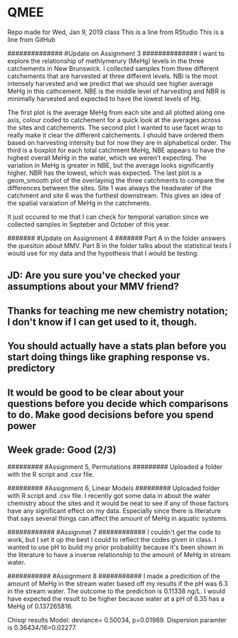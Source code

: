 # QMEE
Repo made for Wed, Jan 9, 2019 class
This is a line from RStudio
This is a line from GitHub

##############
#Update on Assignment 3
##############
I want to explore the relationship of methlymerury (MeHg) levels in the three catchements in New Brunswick. I collected samples from three different catchements that are harvested at three different levels.
NBi is the most intensely harvested and we predict that we should see higher average MeHg in this cathcement. 
NBE is the middle level of harvesting and NBR is minimally harvested and expected to have the lowest levels of Hg.

The first plot is the average MeHg from each site and all plotted along one axis, colour coded to catchement for a quick look at the averages across the sites and catchements. 
The second plot I wanted to use facet wrap to really make it clear the different catchements. I should have ordered them based on harvesting intensity but for now they are in alphabetical order. 
The third is a boxplot for each total catchment MeHg, NBE appears to have the highest overall MeHg in the water, which we weren't expecting. The variation in MeHg is greater in NBE, but the average looks significantly higher. NBR has the lowest, which was expected. 
The last plot is a geom_smooth plot of the overlayinig the three catchments to compare the differences between the sites. Site 1 was always the headwater of the catchment and site 6 was the furthest downstream. This gives an idea of the spatial varaiation of MeHg in the catchments. 

It just occured to me that I can check for temporal variation since we collected samples in Septeber and October of this year. 

#######
#Update on Assignment 4
#######
Part A in the folder answers the quesiton about MMV.
Part B in the folder talks about the statistical tests I would use for my data and the hypothesis that I would be testing. 

## JD: Are you sure you've checked your assumptions about your MMV friend?

## Thanks for teaching me new chemistry notation; I don't know if I can get used to it, though.

## You should actually have a stats plan before you start doing things like graphing response vs. predictory

## It would be good to be clear about your questions before you decide which comparisons to do. Make good decisions before you spend power

## Week grade: Good (2/3)

#########
#Assignment 5, Permutations
#########
Uploaded a folder with the R script and .csv file.

#########
#Assignment 6, Linear Models
#########
Uploaded folder with R script and .csv file. I recently got some data in about the water chemistry about the sites and it
would be neat to see if any of those factors have any significant effect on my data. Especially since there is literature that says
several things can affect the amount of MeHg in aquatic systems. 

############
#Assignmet 7
############
I couldn't get the code to work, but I set it up the best I could to reflect the codes given in class. 
I wanted to use pH to build my prior probability because it's been shown in the literature to have a inverse relationship to the amount of MeHg in stream water.

###########
#Assignment 8
###########
I made a predicition of the amount of MeHg in the stream water based off my results if the pH was 6.3 in the stream water. The outcome to the prediction is 0.11338 ng/L. I would have expected the result to be higher because water at a pH of 6.35 has a MeHg of 0.137265816.

Chisqr results Model: deviance= 0.50034, p=0.01989.
Dispersion paramter is 0.36434/16=0.02277.

